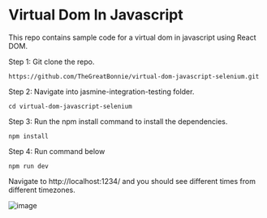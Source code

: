 # Virtual Dom In Javascript

This repo contains sample code for a virtual dom in javascript using React DOM.

Step 1: Git clone the repo.
```
https://github.com/TheGreatBonnie/virtual-dom-javascript-selenium.git
```

Step 2: Navigate into jasmine-integration-testing folder.
```
cd virtual-dom-javascript-selenium
```

Step 3: Run the npm install command to install the dependencies.
```
npm install
```
Step 4: Run command below
```
npm run dev
```
Navigate to http://localhost:1234/ and you should see different times from different timezones.

![image](https://github.com/TheGreatBonnie/virtual-dom-javascript-selenium/assets/40994473/ae94e1e1-378b-4040-880d-d702d8cf390b)
